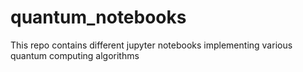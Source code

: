 # quantum_notebooks
This repo contains different jupyter notebooks implementing various quantum computing algorithms
